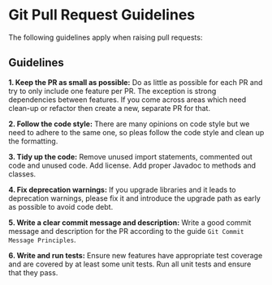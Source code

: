 # Git Pull Request Guidelines

The following guidelines apply when raising pull requests:

## Guidelines

**1. Keep the PR as small as possible:** Do as little as possible for each PR and try to only include one feature per PR. The exception is strong dependencies between features. If you come across areas which need clean-up or refactor then create a new, separate PR for that.

**2. Follow the code style:** There are many opinions on code style but we need to adhere to the same one, so pleas follow the code style and clean up the formatting.

**3. Tidy up the code:** Remove unused import statements, commented out code and unused code. Add license. Add proper Javadoc to methods and classes.

**4. Fix deprecation warnings:** If you upgrade libraries and it leads to deprecation warnings, please fix it and introduce the upgrade path as early as possible to avoid code debt.

**5. Write a clear commit message and description:** Write a good commit message and description for the PR according to the guide `Git Commit Message Principles`.

**6. Write and run tests:** Ensure new features have appropriate test coverage and are covered by at least some unit tests. Run all unit tests and ensure that they pass.
